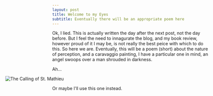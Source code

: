 ```yaml
---
layout: post
title: Welcome to my Eyes
subtitle: Eventually there will be an appropriate poem here
---
```


Ok, I lied. This is actually written the day after the next post, not the day before. But I feel the need to innagurate the blog, and my book review, however proud of it I may be, is not really the best peice with which to do this. So here we are. Eventually, this will be a poem (short) about the nature of perception, and a caravaggio painting, I have a particular one in mind, an angel swoops over a man shrouded in darkness. 

Ah...


<img src="http://upload.wikimedia.org/wikipedia/commons/1/10/Caravaggio_-_La_vocazione_di_San_Matteo.jpg" alt="The Calling of St. Mathieu" style = "margin-left: -150px">


Or maybe I'll use this one instead.

